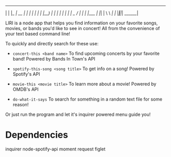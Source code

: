   _      _____ _____  _____
 | |    |_   _|  __ \|_   _|
 | |      | | | |__) | | |
 | |      | | |  _  /  | |
 | |____ _| |_| | \ \ _| |_
 |______|_____|_|  \_\_____|

LIRI is a node app that helps you find information on your favorite songs, movies, or bands you'd like to see in concert! All from the convenience of your text based command line!

To quickly and directly search for these use: 

   * `concert-this <band name>`
   To find upcoming concerts by your favorite band! Powered by Bands In Town's API

   * `spotify-this-song <song title>`
   To get info on a song! Powered by Spotify's API

   * `movie-this <movie title>`
   To learn more about a movie! Powered by OMDB's API

   * `do-what-it-says`
   To search for something in a random text file for some reason!

Or just run the program and let it's inquirer powered menu guide you!

# Dependencies

inquirer
node-spotify-api
moment
request
figlet